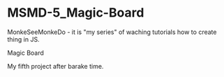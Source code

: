 # MSMD-5_Magic-Board

MonkeSeeMonkeDo - it is "my series" of waching tutorials how to create thing in JS.

Magic Board

My fifth project after barake time.
